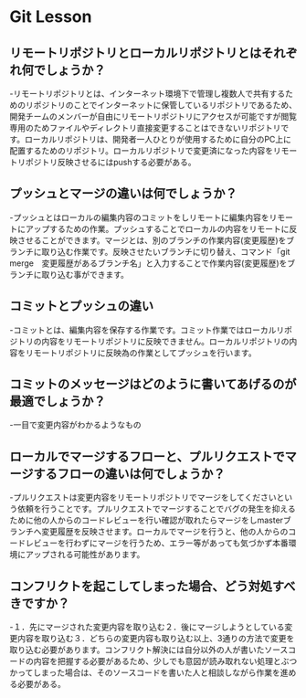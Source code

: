 # Git Lesson

## リモートリポジトリとローカルリポジトリとはそれぞれ何でしょうか？
-リモートリポジトリとは、インターネット環境下で管理し複数人で共有するためのリポジトリのことでインターネットに保管しているリポジトリであるため、開発チームのメンバーが自由にリモートリポジトリにアクセスが可能ですが閲覧専用のためファイルやディレクトリ直接変更することはできないリポジトリです。ローカルリポジトリは、開発者一人ひとりが使用するために自分のPC上に配置するためのリポジトリ。ローカルリポジトリで変更済になった内容をリモートリポジトリ反映させるにはpushする必要がある。

## プッシュとマージの違いは何でしょうか？
-プッシュとはローカルの編集内容のコミットをしリモートに編集内容をリモートにアップするための作業。プッシュすることでローカルの内容をリモートに反映させることができます。マージとは、別のブランチの作業内容(変更履歴)をブランチに取り込む作業です。反映させたいブランチに切り替え、コマンド「git merge　変更履歴があるブランチ名」と入力することで作業内容(変更履歴)をブランチに取り込む事ができます。

## コミットとプッシュの違い
-コミットとは、編集内容を保存する作業です。コミット作業ではローカルリポジトリの内容をリモートリポジトリに反映できません。ローカルリポジトリの内容をリモートリポジトリに反映為の作業としてプッシュを行います。

## コミットのメッセージはどのように書いてあげるのが最適でしょうか？
-一目で変更内容がわかるようなもの

## ローカルでマージするフローと、プルリクエストでマージするフローの違いは何でしょうか？
-プルリクエストは変更内容をリモートリポジトリでマージをしてくださいという依頼を行うことです。プルリクエストでマージすることでバグの発生を抑えるために他の人からのコードレビューを行い確認が取れたらマージをしmasterブランチへ変更履歴を反映させます。ローカルでマージを行うと、他の人からのコードレビューを行わずにマージを行うため、エラー等があっても気づかず本番環境にアップされる可能性があります。

## コンフリクトを起こしてしまった場合、どう対処すべきですか？
-１．先にマージされた変更内容を取り込む２．後にマージしようとしている変更内容を取り込む３．どちらの変更内容も取り込む以上、3通りの方法で変更を取り込む必要があります。コンフリクト解決には自分以外の人が書いたソースコードの内容を把握する必要があるため、少しでも意図が読み取れない処理とぶつかってしまった場合は、そのソースコードを書いた人と相談しながら作業を進める必要がある。